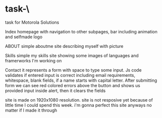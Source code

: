 # task-\
task for Motorola Solutions

Index
homepage with navigation to other subpages, bar including animation and selfmade logo

ABOUT
simple aboutme site describing myself with picture

Skills
simple my skills site showing some images of languages and framerworks I'm working on

Contact
it represents a form with space to type some input. Js code validates if entered input is correct including email requirements, whitespace, blank fields, if a name starts with capital letter. After submitting form we can see red colored errors above the button and shows us provided input inside alert, then it clears the fields

site is made on 1920x1080 resolution.
site is not resposive yet because of little time I could spend this week.
i'm gonna perfect this site anyways no matter if I made it through
